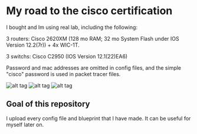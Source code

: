 # My road to the cisco certification

I bought and Im using real lab, including the following:


3 routers: Cisco 2620XM (128 mo RAM; 32 mo System Flash under IOS Version 12.2(7r)) + 4x WIC-1T.


3 switchs: Cisco C2950 (IOS Version 12.1(22)EA6)


Password and mac addresses are omitted in config files, and the simple "cisco" password is used in packet tracer files.

![alt tag](https://raw.githubusercontent.com/cedsam/Cisco-ICNDCertification/master/lab_1.jpg)
![alt tag](https://raw.githubusercontent.com/cedsam/Cisco-ICNDCertification/master/lab_2.jpg)
![alt tag](https://raw.githubusercontent.com/cedsam/Cisco-ICNDCertification/master/lab_3.jpg)
## Goal of this repository
I upload every config file and blueprint that I have made.
It can be useful for myself later on.
